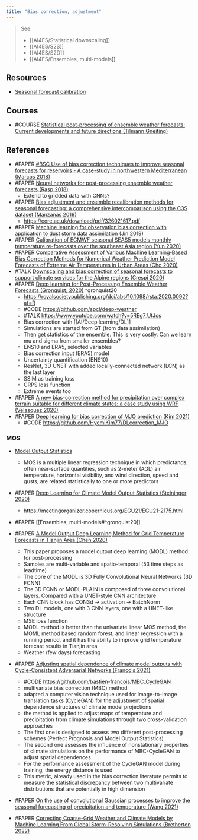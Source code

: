 ```yaml
---
title: "Bias correction, adjustment"
---
```


> See: 
> - [[AI4ES/Statistical downscaling]]
> - [[AI4ES/S2S]]
> - [[AI4ES/S2D]]
> - [[AI4ES/Ensembles, multi-models]]

## Resources
- [Seasonal forecast calibration](https://www.metoffice.gov.uk/research/climate/seasonal-to-decadal/gpc-outlooks/user-guide/calibration)


## Courses
- #COURSE [Statistical post-processing of ensemble weather forecasts: Current developments and future directions (Tilmann Gneiting)](https://confluence.ecmwf.int/download/attachments/45754015/TK_StatisticalPostrocessing_2015.mp4?version=1&modificationDate=1424535945271&api=v2)


## References
- #PAPER [#BSC Use of bias correction techniques to improve seasonal forecasts for reservoirs - A case-study in northwestern Mediterranean (Marcos 2018)](https://pubmed.ncbi.nlm.nih.gov/28803203/)
- #PAPER [Neural networks for post-processing ensemble weather forecasts (Rasp 2018)](https://journals.ametsoc.org/view/journals/mwre/146/11/mwr-d-18-0187.1.xml)
	- Extend to gridded data with CNNs?
- #PAPER [Bias adjustment and ensemble recalibration methods for seasonal forecasting: a comprehensive intercomparison using the C3S dataset (Manzanas 2019)](https://link.springer.com/article/10.1007%2Fs00382-019-04640-4 )
	- https://core.ac.uk/download/pdf/326021617.pdf
- #PAPER [Machine learning for observation bias correction with application to dust storm data assimilation (Jin 2019)](https://acp.copernicus.org/articles/19/10009/2019/)
- #PAPER [Calibration of ECMWF seasonal SEAS5 models monthly temperature re-forecasts over the southeast Asia region (Yun 2020)](https://www.researchgate.net/publication/338335009)
- #PAPER [Comparative Assessment of Various Machine Learning‐Based Bias Correction Methods for Numerical Weather Prediction Model Forecasts of Extreme Air Temperatures in Urban Areas (Cho 2020)](https://agupubs.onlinelibrary.wiley.com/doi/10.1029/2019EA000740)
- #TALK [Downscaling and bias correction of seasonal forecasts to support climate services for the Alpine regions (Crespi 2020)](https://meetingorganizer.copernicus.org/EGU2020/EGU2020-10109.html)
- #PAPER [Deep learning for Post-Processing Ensemble Weather Forecasts (Gronquist, 2020)](https://arxiv.org/abs/2005.08748 ) ^gronquist20
   - https://royalsocietypublishing.org/doi/abs/10.1098/rsta.2020.0092?af=R
   - #CODE https://github.com/spcl/deep-weather
   - #TALK https://www.youtube.com/watch?v=5REg7_UtJcs
   - Bias correction with [[AI/Deep learning/DL]] 
   - Simulations are started from GT (from data assimilation)
   - Then get statistics of the ensemble. This is very costly. Can we learn mu and sigma from smaller ensembles?
   - ENS10 and ERA5, selected variables
   - Bias correction input (ERA5) model
   - Uncertainty quantification (ENS10)
   - ResNet, 3D UNET with added locally-connected network (LCN) as the last layer
   - SSIM as training loss
   - CRPS loss function
   - Extreme events too
- #PAPER [A new bias-correction method for precipitation over complex terrain suitable for different climate states: a case study using WRF (Velasquez 2020)](https://gmd.copernicus.org/articles/13/5007/2020/)
- #PAPER [Deep learning for bias correction of MJO prediction (Kim 2021)](https://www.nature.com/articles/s41467-021-23406-3)
	- #CODE https://github.com/HyemiKim77/DLcorrection_MJO


### MOS
- [Model Output Statistics](https://en.wikipedia.org/wiki/Model_output_statistics)
	- MOS is a multiple linear regression technique in which predictands, often near-surface quantities, such as 2-meter (AGL) air temperature, horizontal visibility, and wind direction, speed and gusts, are related statistically to one or more predictors

- #PAPER [Deep Learning for Climate Model Output Statistics (Steininger 2020)](https://www.climatechange.ai/papers/neurips2020/7)
	- https://meetingorganizer.copernicus.org/EGU21/EGU21-2175.html
- #PAPER [[Ensembles, multi-models#^gronquist20]]
- #PAPER [A Model Output Deep Learning Method for Grid Temperature Forecasts in Tianjin Area (Chen 2020)](https://www.mdpi.com/2076-3417/10/17/5808/htm)
	- This paper proposes a model output deep learning (MODL) method for post-processing
	- Samples are multi-variable and spatio-temporal (53 time steps as leadtime)
	- The core of the MODL is 3D Fully Convolutional Neural Networks (3D FCNN)
	- The 3D FCNN or MODL-PLAIN is composed of three convolutional layers. Compared with a UNET-style CNN architecture
	- Each CNN block has CON3d -> activation -> BatchNorm
	- Two DL models, one with 3 CNN layers, one with a UNET-like structure
	- MSE loss function
	- MODL method is better than the univariate linear MOS method, the MOML method based random forest, and linear regression with a running period, and it has the ability to improve grid temperature forecast results in Tianjin area
	- Weather (few days) forecasting
- #PAPER [Adjusting spatial dependence of climate model outputs with Cycle-Consistent Adversarial Networks (Francois 2021)](https://www.researchsquare.com/article/rs-299929/v1)
	- #CODE https://github.com/bastien-francois/MBC_CycleGAN
	- multivariate bias correction (MBC) method
	- adapted  a computer vision technique used for Image-to-Image translation tasks (CycleGAN) for the adjustment of spatial dependence structures of climate model projections
	- the method is applied to adjust maps of temperature and precipitation from climate simulations through two cross-validation approaches
	- The first one is designed to assess two different post-processing schemes (Perfect Prognosis and Model Output Statistics)
	- The second one assesses the influence of nonstationary properties of climate simulations on the performance of MBC-CycleGAN to adjust spatial dependences
	- For the performance assessment of the CycleGAN model during training, the energy distance is used
	- This metric, already used in the bias correction literature permits to measure the statistical discrepancy between two multivariate distributions that are potentially in high dimension
- #PAPER [On the use of convolutional Gaussian processes to improve the seasonal forecasting of precipitation and temperature (Wang 2021)](https://www.sciencedirect.com/science/article/abs/pii/S0022169420313238?dgcid=rss_sd_all)
- #PAPER [Correcting Coarse-Grid Weather and Climate Models by Machine Learning From Global Storm-Resolving Simulations (Bretherton 2022)](https://agupubs.onlinelibrary.wiley.com/doi/full/10.1029/2021MS002794)